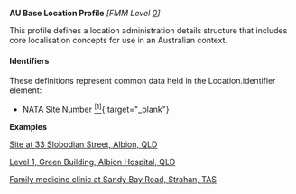 **AU Base Location Profile** *[FMM Level [0](http://build.fhir.org/versions.html#maturity)]*

This profile defines a location administration details structure that includes core localisation concepts for use in an Australian context.

#### Identifiers
These definitions represent common data held in the Location.identifier element:
* NATA Site Number [<sup>[1]</sup>](http://hl7.org.au/id/nata-site/index.html){:target="_blank"}

**Examples**

[Site at 33 Slobodian Street, Albion, QLD](Location-example1.html)

[Level 1, Green Building, Albion Hospital, QLD](Location-example2.html)

[Family medicine clinic at Sandy Bay Road, Strahan, TAS](Location-example3.html)

